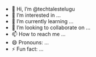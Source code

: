 - 👋 Hi, I’m @techtalestelugu
- 👀 I’m interested in ...
- 🌱 I’m currently learning ...
- 💞️ I’m looking to collaborate on ...
- 📫 How to reach me ...
- 😄 Pronouns: ...
- ⚡ Fun fact: ...

<!---
techtalestelugu/techtalestelugu is a ✨ special ✨ repository because its `README.md` (this file) appears on your GitHub profile.
You can click the Preview link to take a look at your changes.
--->
